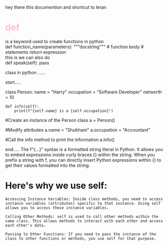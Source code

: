 hey there this documention and shortcut to leran 


# <h1 style="color:pink;">def</h1>
is a keyword used to create functions in python 
<br>
def function_name(parameters):
    """docstring"""
    # function body
    # statements
    return expression
<br>
this is we can also do 
<br>
def speak(self):
    pass


class in python ......

start.....

class Person:
    name = "Harry"
    occupation = "Software Developer"
    networth = 10
    
    def info(self):
        print(f"{self.name} is a {self.occupation}")

#Create an instance of the Person class
a = Person()

#Modify attributes
a.name = "Shubham"
a.occupation = "Accountant"

#Call the info method to print the information
a.info()

end.....
The f"{...}" syntax is a formatted string literal in Python. It allows you to embed expressions inside curly braces {} within the string. When you prefix a string with f, you can directly insert Python expressions within {} to get their values formatted into the string.

# Here's why we use self:
    Accessing Instance Variables: Inside class methods, you need to access instance variables (attributes) specific to that instance. Using self allows you to access these instance variables.

    Calling Other Methods: self is used to call other methods within the same class. This allows methods to interact with each other and access each other's data.

    Passing to Other Functions: If you need to pass the instance of the class to other functions or methods, you use self for that purpose.